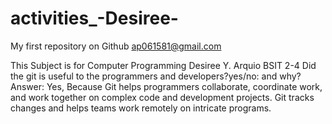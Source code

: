 # activities_-Desiree-
My first repository on Github
ap061581@gmail.com

This Subject is for Computer Programming
Desiree Y. Arquio BSIT 2-4
Did the git is useful to the programmers and developers?yes/no: and why?
Answer:
Yes, Because Git helps programmers collaborate, coordinate work, and work together on complex code and development projects. Git tracks changes and helps teams work remotely on intricate programs.
